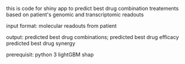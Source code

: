 this is code for shiny app to predict best drug combination treatements based on patient's genomic and transcriptomic readouts

input format: 
molecular readouts from patient

output:
predicted best drug combinations;
predicted best drug efficacy
predicted best drug synergy

prerequisit:
python 3
lightGBM
shap
